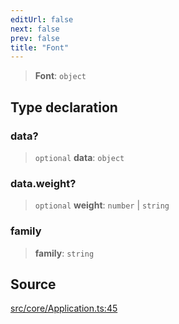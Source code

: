 ```yaml
---
editUrl: false
next: false
prev: false
title: "Font"
---
```


> **Font**: `object`

## Type declaration

### data?

> `optional` **data**: `object`

### data.weight?

> `optional` **weight**: `number` \| `string`

### family

> **family**: `string`

## Source

[src/core/Application.ts:45](https://github.com/relishinc/dill-pixel/blob/543438455c9a47928084300159416186c2aa1095/src/core/Application.ts#L45)
